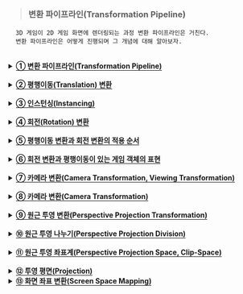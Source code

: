 > ### 변환 파이프라인(Transformation Pipeline)

```
  3D 게임이 2D 게임 화면에 렌더링되는 과정 변환 파이프라인은 거친다.
  변환 파이프라인은 어떻게 진행되며 그 개념에 대해 알아보자.
```

<br>

<details>
  <summary><span style="border-bottom:0.05em solid"><strong>① 변환 파이프라인(Transformation Pipeline)</strong></span></summary>
<br>
     다음 그림과 같은 변환 파이프라인은 3D로 표현된 모델 좌표계의 정점을 입력하면 컴퓨
터 화면에 그릴 수 있도록 2D 화면(픽셀) 좌표로 변환하는 함수(Function)라고 간주할 수 
있다. 
<br>
 <img src="https://user-images.githubusercontent.com/36596037/226642655-d443c756-468a-4856-a6ba-3c70cf480a83.png">
<br>
  변환 파이프라인은 순차적으로 실행되는 4개의 단계(월드 변환(World Transform), 카메
라 변환(Camera Transform), 투영 변환(Projection Transform), 화면 변환(Screen 
Transform))로 구성된다. 4개의 단계 각각을 다음과 같은 함수로 표현할 수 있다.
<pre>
<code>
CVertex WorldTransform(CVertex vtxModel, CObject *pObject);
CVertex CameraTransform(CVertex vtxWorld);
CVertex ProjectionTransform(CVertex vtxCamera);
CVertex ScreenTransform(CVertex vtxProject);
</code>
</pre>
<br>
  함수 WorldTransform()은 모델 좌표계의 정점과 게임 객체를 입력으로 받아 모델 좌표
계의 정점 좌표를 월드 좌표계로 변환한다. 함수 CameraTransform()은 월드 좌표계의 
점을 카메라 좌표계로 변환한다. 카메라 좌표계는 플레이어의 눈(카메라)으로 게임 세상을 
바라볼 때 카메라의 위치와 방향을 기준으로 표현하는 좌표계이다. 현재는 이러한 카메라 
변환을 위하여 가상적인 카메라 객체가 있다고 가정하자. 함수 ProjectionTransform()은 
카메라 좌표계의 점을 투영 좌표계로 변환한다. 투영 좌표계는 카메라의 시야각(FOV: 
Field Of View)과 화면의 종횡비(가로와 세로 길이의 비율)에 따라 보정을 하기 위한 좌표
계이다. 함수 ScreenTransform()은 투영 좌표계의 점을 화면 좌표계로 변환한다. 
  <br>
  간단한 렌더링 과정을 함수로 표현하기 위하여 다음과 같은 자료구조를 사용한다. CVertex 클래스는 정점 또는 3차원 좌표를 표현하고, CPolygon 클래스는 하나의 다각형
을 표현하고, CMesh 클래스는 메쉬(모델)를 표현하고, CObject 클래스는 게임 객체를 표
현한다.
<pre>
<code>
class CVertex
{
  float x; 
  float y; 
  float z;
};
class CPolygon
{
  UINT nVertices;
  CVertex *pVertices;
};
class CMesh
{
  UINT nFaces;
  CPolygon *pFaces;
};
class CObject
{
  CMesh *pMesh;
  ...
}
</code>
</pre>
<br>
  
변환 파이프라인은 다음과 같은 함수 Transform()으로 표현할 수 있다. 이 함수는 렌더
링을 할 게임 객체와 모델 좌표계의 한 정점을 입력으로 받아 화면 좌표계의 픽셀 좌표를 
반환한다

<pre>
<code>
CVertex Transform(CVertex vtxModel, CObject *pObject) 
{
  CVertex vtxWorld = WorldTransform(vtxModel, pObject);
  CVertex vtxCamera = CameraTransform(vtxWorld);
  CVertex vtxProject = ProjectionTransform(vtxCamera);
  CVertex vtxScreen = ScreenTransform(vtxProject);
  return(vtxScreen);
}
</code>
</pre>
<br>

  렌더링은 게임 세상의 모든 게임 객체들을 그리는 것이라고 할 수 있으므로 렌더링을 다
음과 같은 함수 RenderObjects()로 표현할 수 있다. 함수 Draw()는 게임 객체의 메쉬를 
구성하는 모든 다각형에 대하여 다각형의 정점들을 픽셀 좌표로 변환하고 와인딩 순서대로 
선분으로 이어서 그리는 함수이다. Draw2DLine()는 화면의 두 픽셀을 하나의 선분으로 그
리는 함수이며 윈도우 API에서 LineTo(...)와 MoveTo(...)를 사용하여 작성할 수 있다. 
 <pre>
<code>
int gnObjects; //게임 객체의 개수
CObject *gpObjects; //게임 객체들의 배열
CCamera *gpCamera; //카메라 객체
void RenderObjects() 
{ 
  for (int i = 0; i < gnObjects; i++) Draw(&gpObjects[i]);
} 
void Draw(CObject *pObject) 
{ 
  CVertex vtxPrevious;
  for (int i = 0; i < pObject->pMesh->nFaces; i++) 
  { 
    CPolygon *pPolygon = &pObject->pMesh->pFaces[i]; 
    for (int j = 0; j < pPolygon->nVertices; j++) 
    { 
      CVertex v = Transform(pPolygon->pVertices[j], pObject);
      if (j != 0) Draw2DLine(vtxPrevious.x, vtxPrevious.y, v.x, v.y);
      vtxPrevious = v;
    }
  }
} 
void Draw2DLine(float x0, float y0, float x, float y)
{
  HDC hDC = GetDC(...);
  ::MoveToEx(hDC, (long)x0, (long)y0, NULL);
  ::LineTo(hDC, (long)x, (long)y);
  ::ReleaseDC(...);
}
</code>
</pre>
<br>
  
</details>
<br>

<details>
  <summary><span style="border-bottom:0.05em solid"><strong>② 평행이동(Translation) 변환</strong></span></summary>
<br>
     직교 좌표계에서 평행이동 변환은 점을 좌표축에 평행하게 이동하는 변환이다. 3차원 직
교 좌표계의 점 (x, y, z)를 x축으로 a 만큼, y축으로 b 만큼, z축으로 c 만큼 평행이동한 
점은 (x+a, y+b, z+c) 가 된다. 3차원 직교 좌표계의 평행이동 변환 T는 다음과 같이 표현
할 수 있다.
<pre>
<code>
T: (x, y, z) → (x+a, y+b, z+c)
</code>
</pre>
<br>

  모델 좌표계의 원점과 월드 좌표계의 원점이 같고 두 좌표계의 좌표축의 방향이 같다고 
가정하자(실제로 두 원점이 같지 않아도 상관없다). 월드 좌표계는 게임 객체의 위치와 방
향을 표현하기 위하여 사용하는데 게임 객체의 회전이 없다고 가정하면, 월드 좌표는 게임 
객체의 위치만을 표현하는 것이고, 모델 좌표계의 점 (x, y, z)는 월드 좌표계에서도 (x, y, 
z)가 된다. 게임 객체의 위치는 게임 객체(모델)의 중심이 월드 좌표계의 어떤 점에 대응되
는 가를 표현하는 것이다. 특별한 이유가 없다면 모델의 중심 즉, 모델 좌표계의 원점은 
(0, 0, 0)이라고 가정할 수 있다. 월드 좌표계의 원점도 (0, 0, 0)이라고 가정하자.
<br>
  월드 좌표계에서 게임 객체의 위치가 (a, b, c)이라고 가정하자. 점 (a, b, c)는 월드 좌
표계의 원점 (0, 0, 0)을 x축으로 a 만큼, y축으로 b 만큼, z축으로 c 만큼 평행이동한 결
과와 같다. 그러면 모델 좌표계의 원점 (0, 0, 0)도 같은 평행이동을 하게 된다. 모델의 모
든 정점들에 대하여 같은 평행이동을 적용하면 월드 좌표계로 표현된 정점들을 구할 수 있
다. 
  <br>
  정리하면, 게임 객체의 위치가 (a, b, c)일 때 모델의 모든 정점들에 대하여 (a, b, c) 만
큼의 평행이동을 적용하여 월드 좌표계의 모델 좌표를 얻을 수 있다는 것이다. 즉, 월드 
좌표계로 표현된 게임 객체의 위치가 모델 좌표계의 원점이 이동한 위치가 되며, 그리고 
게임 객체의 위치가 모델의 각 정점들에 대한 평행이동의 양을 의미한다. 
<br>
  
다음 그림은 게임 객체의 위치가 (1, 3, 3)일 때 평행이동 변환에 의해 모델 좌표계의 원
점이 월드 좌표계 (1, 3, 3)이 되고, 모델 좌표계의 (2, -2, -2)가 월드 좌표계 (3, 1, 1)이 
되는 것을 보이고 있다.
<br>
   <img src="https://user-images.githubusercontent.com/36596037/226646900-e773c262-8160-4207-9866-ee9696c8acbe.png">
<br>
</details>
<br>
  
<details>
  <summary><span style="border-bottom:0.05em solid"><strong>③ 인스턴싱(Instancing)</strong></span></summary>
<br>
    직여러 게임 객체들이 같은 외관(겉모양)을 가지면 각 게임 객체가 모델을 따로 가질 필요
가 없이 하나의 모델을 서로 공유하면 된다. 모델의 정보는 렌더링 과정에서 바뀌지 않음
에 유의하라. 이렇게 같은 외관을 갖는 게임 객체들이 하나의 모델을 공유하게 표현하고 
렌더링하는 것을 인스턴싱이라고 한다.
<br>

  평행이동 변환만을 고려할 때 인스턴싱을 위해 게임 객체를 C++ 프로그래밍 언어로 다
음과 같이 표현할 수 있다. 렌더링을 위하여 게임 객체가 필수적으로 가져야 하는 정보는 
위치(월드 좌표계)와 메쉬(모델)에 대한 포인터이다. xPosition, yPosition, zPosition는 게
임 객체의 위치가 원점에서 x-축, y-축, z-축 방향으로의 평행이동할 양을 나타내고, pMesh는 게임 객체의 외관을 나타내는 메쉬에 대한 포인터이다. 
<pre>
<code>
class CObject
{
  public:
    CMesh *pMesh;
    float xPosition;
    float yPosition;
    float zPosition;
};
</code>
</pre>
<br>
  <img src="https://user-images.githubusercontent.com/36596037/226647461-23725114-605b-473c-bc35-98e44b6f8b25.png">
<br>
  평행이동 변환만을 고려할 때 변환 파이프라인의 함수 WorldTransform()은 다음과 같
이 표현할 수 있다.
  <br>
  <pre>
<code>
CVertex WorldTransform(CVertex vtxModel, CObject *pObject) 
{
  CVertex vtxWorld;
  vtxWorld.x = vtxModel.x + pObject->xPosition;
  vtxWorld.y = vtxModel.y + pObject->yPosition;
  vtxWorld.z = vtxModel.z + pObject->zPosition; 
  return(vtxWorld);
}
</code>
</pre>
<br>
</details>
<br>
  
<details>
  <summary><span style="border-bottom:0.05em solid"><strong>④ 회전(Rotation) 변환</strong></span></summary>
<br>
다음 그림은 2차원 평면에서 원점을 중심으로 점 (x1, y1)을 θ만큼 반시계방향으로 회전
한 결과가 점 (x2, y2)임을 나타내고 있다. 점 (x2, y2)를 (x1, y1)과 로 표현해보자.
<br>
    <img src="https://user-images.githubusercontent.com/36596037/226649013-57f787a1-8f8f-4409-9aa2-3b8275fdfdd4.png">
<br>
  2차원 평면에서 반지름이 인 원주 위의 점 (x1, y1)는 다음과 같이 표현할 수 있다.
 <br>
  <img src="https://user-images.githubusercontent.com/36596037/226649020-e15c4bb5-b9fd-449f-8454-edf986cfd42a.png">
  <br>
점 (x2, y2)를 (x1, y1)과 θ로 표현하면 다음과 같다. 
 <br>
  <img src="https://user-images.githubusercontent.com/36596037/226649020-e15c4bb5-b9fd-449f-8454-edf986cfd42a.png">
<br>
   <img src="https://user-images.githubusercontent.com/36596037/226649021-0686dc1b-984b-4b24-9859-313b0301ef9b.png">
<br>
이것에 대한 증명은 다음 그림을 참고하라. 증명 과정을 이해할 필요는 없다. 또한 그 
결과를 외울 필요도 없다. 단지 “2차원 좌표계에서 어떤 점을 원점을 중심으로 회전을 할 
때 그 회전의 결과를 수학적으로 구할 수 있다”라는 정도만 기억하도록 하자

<br>
<img src="https://user-images.githubusercontent.com/36596037/226651321-b1e186dc-004e-474f-9ec0-224242c1a65a.png">
<br>
  이제 3차원 좌표계(왼손 좌표계)에서 z-축을 중심으로 회전하는 경우를 생각해보자. 위의 
그림에서 파란색 원은 z-축에 해당한다. 그리고 2차원 좌표계의 점 (x1, t1)과 (x2, y2)는 3
차원 좌표계의 점 (x1, y1, 0)과 (x2, y2, 0)이라고 생각할 수 있다. 3차원 좌표계(왼손 좌표계)
에서 z-축을 중심으로 회전하는 것은 2차원 좌표계의 원점을 중심으로 회전하는 것과 같다. 
  그리고 3차원 좌표계에서 임의의 점 (x1, y1, z)를 z-축을 중심으로 회전하면 (x2, y2, z)가 된다. 
  왜냐하면 z-축을 중심으로 회전하면 z-좌표는 변하지 않기 때문이다.
 3차원 좌표계(왼손 좌표계)에서 점 (x1, y1, z)를 z-축을 중심으로 θ만큼 회전한 결과 (x2, y2, z)는 다음과 같이 표현할 수 있다.
<br>
  <img src="https://user-images.githubusercontent.com/36596037/226651418-d581646b-a4fe-47ed-9584-3536ff66dd58.png">
<br>
  3차원 좌표계에서 좌표축을 중심으로 회전할 때 회전의 방향은 회전축의 +방향의 점에
서 원점을 바라볼 때를 기준으로 한다. 시계방향의 회전을 양(+)의 회전, 그리고 반시계방
향의 회전을 음(-)의 회전 방향으로 정한다. 그러면 2차원 좌표계에서 원점을 중심으로 반
시계방향으로 회전하는 것을 양(+)의 회전으로 표현하는 것과 회전의 방향이 일치하게 된
다. 
<br>
<br>
  이제 3차원 좌표계(왼손 좌표계)에서 x-축을 중심으로 회전하는 경우를 생각해보자. 위
의 그림에서 파란색 원을 x-축이라고 가정하면 빨간색 x는 y-축에 해당하고, 초록색 y는 
z-축에 해당한다(다음 그림 참조). 3차원 좌표계의 점 (x, y1, z1)과 (x, y2, z2)는 2차원 좌표
계의 점 (y1, z1)과 (y2, z2)에 대응된다.
<br>
  <img src="https://user-images.githubusercontent.com/36596037/226652112-b49ac4d9-9578-45bb-be09-57e680195448.png">
<br>
   3차원 좌표계(왼손 좌표계)에서 점 (x, y1, z1)를 x-축을 중심으로 θ만큼 회전하면 x-좌표
는 변하지 않기 때문에 회전의 결과 (x, y2, z2)는 다음과 같이 표현할 수 있다.
<br>
  <img src="https://user-images.githubusercontent.com/36596037/226652116-9d3e86c3-6248-47dc-a0ee-3e99d5b9d407.png">
<br>
  같은 방법으로 3차원 좌표계(왼손 좌표계)에서 점 (x1, y, z1)를 y-축을 중심으로 θ만큼 
회전하면 y-좌표는 변하지 않기 때문에 회전의 결과 (x2, y, z2)는 다음과 같이 표현할 수 
있다. 
<br>
  <img src="https://user-images.githubusercontent.com/36596037/226652120-cc6c9e98-ac55-40a0-a3c0-d21ff00317f6.png">
<br>
  정리하면, 3차원 좌표계(왼손 좌표계)에서 점(x1, y1, z1)를 어떤 좌표축을 중심으로 θ만
큼 회전하면 좌표축에 해당하는 좌표는 바뀌지 않으며, 나머지 좌표를 2차원 좌표계에서 
원점을 중심으로 회전하는 방법으로 회전의 결과를 구하는 것과 같다는 것이다. 즉, 3차원 
좌표계(왼손 좌표계)에서 좌표축을 중심으로 회전하는 것은 2차원 좌표계에서 원점을 중심
으로 회전하는 것과 같다.
<br>
</details>
<br>
  
  <details>
  <summary><span style="border-bottom:0.05em solid"><strong>⑤ 평행이동 변환과 회전 변환의 적용 순서</strong></span></summary>
<br>
 회전 변환은 기본적으로 좌표계의 원점 또는 원점을 지나는 좌표축을 기준으로 하는 것
으로 가정한다. 평행이동 변환과 회전 변환이 같이 적용될 때 변환을 하는 순서가 중요하
다. 평행이동 변환을 먼저 하고 회전 변환을 나중에 하는 결과와 회전 변환을 먼저 하고 
평행이동 변환을 나중에 하는 결과는 다르다. 
<br>
<br>
다음 그림은 직육면체를 y-축 방향으로 2만큼 평행이동하는 변환과 z-축을 중심으로 
45° 회전하는 변환을 같이 적용할 때 변환의 적용 순서에 따라 변환의 최종 결과가 다르다
는 것을 보여준다. 왼쪽 그림은 직육면체를 y-축 방향으로 2만큼 평행이동을 먼저하고 그 
결과를 z-축을 중심으로 45° 회전하는 것을 나타낸다. 오른쪽 그림은 직육면체를 먼저 z축을 중심으로 45° 회전하고 그 결과를 y-축 방향으로 2만큼 평행이동하는 것을 나타낸다. 즉, 평행이동 변환과 회전 변환이 같이 적용될 때 변환을 하는 순서가 중요함을 보이고 있
다. 왼쪽 그림에서 직육면체를 z-축을 중심으로 45° 회전할 때 회전의 중심이 객체(메쉬)의 
중심이 아니라 좌표계(월드 좌표계)의 원점을 지나는 z-축이다. 오른쪽 그림에서 직육면체
를 z-축을 중심으로 45° 회전할 때 회전의 중심이 객체(메쉬)의 중심이 좌표계(월드 좌표
계)의 원점을 지나는 z-축과 일치한다. 
<br>
<br>
    왼쪽 그림에서와 같이 평행이동을 먼저하고 회전을 나중에 하면 회전은 좌표계의 원점을 
기준으로 회전(공전)하게 된다. 오른쪽 그림에서와 같이 회전을 먼저하고 평행이동을 나중
에 하면 회전은 객체(메쉬)의 원점을 기준으로 회전(자전)하게 된다.
<br>
 <img src="https://user-images.githubusercontent.com/36596037/226653543-d4697d1f-e8f3-499a-9cca-d0a84c50025a.png">
<br>
일반적으로 특별한 상황이 아니면 모든 객체의 회전은 자전(객체의 중심을 기준으로 회
전)하는 것으로 가정한다.
<br>
 태양계에서 태양, 지구, 달은 자전을 하면서 공전을 한다. 달이 자전을 하면서 지구 주위
를 공전을 하고, 지구는 자전을 하면서 태양 주위를 공전을 한다. 태양, 지구, 달의 움직임
을 회전과 평행이동으로 표현할 수 있는가? 
<br>
</details>
<br>
  
  <details>
  <summary><span style="border-bottom:0.05em solid"><strong>⑥ 회전 변환과 평행이동이 있는 게임 객체의 표현</strong></span></summary>
<br>
 일반적으로 게임 객체는 평행이동과 회전을 모두 할 수 있다. 평행이동을 하면 게임 객
체의 위치가 변하고, 회전을 하면 게임 객체의 방향이 변한다. 게임 객체는 월드 좌표계에
서의 위치와 방향을 표현할 수 있어야 한다. 회전 변환과 평행이동 변환을 모두 할 수 있
는 게임 객체를 C++ 프로그래밍 언어로 다음과 같이 표현할 수 있다
<br>
  <pre>
<code>
class CObject
{
  public:
    CMesh *pMesh; 
    float xPosition;
    float yPosition;
    float zPosition;
    float xRotation;
    float yRotation;
    float zRotation;
};
</code>
</pre>
<br>
    <img src="https://user-images.githubusercontent.com/36596037/226654238-20c6a35c-52c4-4586-b31f-0b566749b3a7.png">
<br>
xRotation, yRotation, zRotation는 x-축, y-축, z-축을 중심으로 회전하는 양을 나타
낸다. x-축, y-축, z-축을 중심으로 회전하는 양을 피치(Pitch), 요(Yaw), 롤(Roll)이라고 
한다.
<br>
<pre>
<code>
CVertex WorldTransform(CVertex vtxModel, CObject *pObject)
{ 
  float fPitch = pObject->xRotation;
  float fYaw = pObject->yRotation;
  float fRoll = pObject->zRotation;
  CVertex vtxWorld = vtxModel, vtxRotated;

  if (fPitch) {
    vtxRotated.y = vtxWorld.y * cos(fPitch) - vtxWorld.z * sin(fPitch);
    vtxRotated.z = vtxWorld.y * sin(fPitch) + vtxWorld.z * cos(fPitch);
    vtxWorld = vtxRotated;
    }
 if (fYaw) {
    vtxRotated.x = vtxWorld.x * cos(fYaw) + vtxWorld.z * sin(fYaw);
    vtxRotated.z = -vtxWorld.x * sin(fYaw) + vtxWorld.z * cos(fYaw);
    vtxWorld = vtxRotated;
    }
 if (fRoll) {
    vtxRotated.x = vtxWorld.x * cos(fRoll) - vtxWorld.y * sin(fRoll);
    vtxRotated.y = vtxWorld.x * sin(fRoll) + vtxWorld.y * cos(fRoll);
    vtxWorld = vtxRotated;
    }
  vtxWorld.x += pObject->xPosition;
  vtxWorld.y += pObject->yPosition;
  vtxWorld.z += pObject->zPosition; 
  return(vtxWorld);
}
</code>
</pre>
<br>
  
</details>
<br>

  <details>
  <summary><span style="border-bottom:0.05em solid"><strong>⑦ 카메라 변환(Camera Transformation, Viewing Transformation)</strong></span></summary>
<br>
 ■ 가상 카메라(Virtual Camera)
<br>
  게임 세계를 렌더링하기 위해서는 게임 세계를 보기 위한 가상의 카메라(객체)가 필
요하다. 실세계에서 사람이 카메라 또는 눈을 통해 세상의 일부를 볼 수 있는 것처럼, 게임 플레이어는 이 가상 카메라를 통해 게임 세계의 일부를 볼 수 있다. 3차원 공간의 
게임 객체들은 가상 카메라의 2차원 평면으로 투영되고 이 투영된 2차원 평면의 장면
이 화면에 그려져야 한다. 그러므로 게임 플레이어가 현재 보고 있는 장면은 가상 카메
라에 나타나는 장면이다. 일반적으로 이 가상 카메라는 플레이어 캐릭터에 부착되어 있
다. 1인칭 게임의 경우 플레이어 캐릭터의 눈이 카메라에 해당한다. 카메라에 보이는 
게임 객체들만 화면에 최종적으로 그려지게 된다(앞으로 가상 카메라를 카메라로 표기
함). 
<br>
  카메라가 가져야 하는 일반적인 정보는 다음과 같다. 
  <ul>
    <li>카메라의 위치(Position) : 월드 좌표계에서 카메라가 어디에 있는 가를 표현</li>
    <li>카메라의 방향(Viewing Direction) : 월드 좌표계에서 카메라가 바라보는 방향(카메라의 회전)을 표현</li>
    <li>카메라의 화각(FOV(Field Of View)) : 카메라가 바라보는 시야 각도(범위)를 표현</li>
  </ul>
  
<img src="(https://user-images.githubusercontent.com/36596037/226655969-5f3023fd-fb30-4c4c-a13c-10c033e536dc.png">
<br>
<br>
 ■ 카메라 좌표계(View Space, Camera Space)
 <br>
3차원 게임에서 카메라가 이동을 하면 위치가 변하게 된다. 게임 세계에서 카메라가 
현재 어느 위치에 있는 가는 월드 좌표계로 표현되어야 한다. 카메라가 회전을 하면 카
메라가 바라보는 방향이 달라진다. 카메라가 바라보는 방향은 왼손 좌표계에서 z-축 방
향이다. 일반적으로 카메라의 회전은 카메라의 중심을 기준으로 이루어져야 한다(자전). 
카메라 좌표계는 카메라의 중심 위치(월드 좌표계)를 원점으로 하며 회전에 따라 달라
진 방향을 좌표축으로 표현되는 좌표계이다. 게임 세계를 카메라를 중심으로 한 상대적
인 좌표계로 표현하는 변환이 카메라 변환이다.
<br>
<img src="https://user-images.githubusercontent.com/36596037/226656793-368f9803-6164-4475-900f-94cb252d5def.png">
<br>
다음은 간단한 카메라를 표현하고 있다. (xPosition, yPosition, zPosition)는 월드 좌표
계에서 가상 카메라의 위치, 즉, 가상 카메라가 게임 세계의 어디에 위치하는 가를 나타낸
다. (xRotation, yRotation, zRotation)는 가상 카메라의 방향을 나타낸다.
<br>
<pre>
<code>
class CCamera
{
  public:
    float xPosition; //카메라의 위치(월드 좌표계) float yPosition;
    float zPosition;
    float xRotation; //카메라의 방향(회전 각도)
    float yRotation; 
    float zRotation; 
    float fovAngle; //카메라의 화각
}
</code>
</pre>
<br>
<br>
<br>
  
</details>
<br>
  
<details>
<summary><span style="border-bottom:0.05em solid"><strong>⑧ 카메라 변환(Camera Transformation)</strong></span></summary>
<br>
 ■ 가상 카메라(Virtual Camera)
<br>
  카메라를 이동하고 회전할 때 주의할 점은 카메라의 움직임과 화면상의 게임 객체의 움
직임은 방향이 서로 반대라는 것이다. 예를 들어, 카메라를 앞으로 움직이면, 화면상에서 
게임 세계가 전체적으로 카메라의 이동 방향과 반대로(카메라에 가까워지는 방향으로) 이동
하는 것처럼 보이게 된다. 이것은 카메라를 움직이지 않고 게임 세계의 게임 객체들을 카
메라 이동 방향과 반대 방향으로 이동하는 것과 화면상의 결과와 같다. 또한, 카메라를 왼
쪽으로 이동하면 화면상에서 게임 세계는 오른쪽으로 이동하게 된다. 카메라를 회전하는 
경우도 화면상에서 게임 세계는 반대 방향으로 회전을 한다
<br>
<br>
  카메라 변환은 월드 좌표계로 표현된 점을 카메라 좌표계로 변환하는 것이다. 카메라를 
회전하고 이동하기 전에, 카메라가 월드 좌표계의 원점에 위치하고, 카메라(객체) 지역 좌
표계의 x-축, y-축, z-축의 방향이 월드 좌표계의 x-축, y-축, z-축과 각각 일치한다고 가
정하자. 카메라를 y-축을 중심으로 시계 방향으로 90° 회전(자전)하였고, 평행이동에 의해 
카메라의 위치가 (4, 0, 2)가 되었다. 그리고 (8, 0, 3)의 위치에 게임 객체(직육면체)가 있
다. 다음 그림은 이 상황을 나타내고 있다. 이때 카메라는 직육면체의 오른쪽 부분을 보게
된다.
<br>
   <img src="https://user-images.githubusercontent.com/36596037/226656800-9c342423-cc8b-4558-944d-9932a9cd5c1a.png">
<br>
 위의 그림과 같은 위치와 방향을 가진 카메라에 대한 카메라 변환 과정을 생각해보자. 카메라 변환은 월드 좌표계로 표현된 점들의 좌표를 카메라의 중심과 방향을 사용하여 상
대적으로 표현하는 과정이다. 다르게 말하면 게임 세계가 월드 좌표계의 기준(월드 좌표계
의 원점과 축 방향)이 아니라 카메라를 기준으로 표현되어야 한다는 것이다(카메라가 게임 
세계를 표현하는 중심이다 또는 카메라가 세상의 중심이다). 월드 좌표계의 점을 카메라의 
위치와 방향에 따라 직접 변환하지 않고, 카메라가 원래 세상의 기준(월드 좌표계의 원점
과 축 방향)이 되도록 변환하도록 하자. “게임 객체 또는 카메라가 이동하고 회전을 하더
라도 월드 좌표계의 기준은 불변이다”라는 것에 주의하라. 
<br>
<br>
다음 그림은 카메라를 월드 좌표계의 원점으로 이동하는 변환을 월드 좌표계로 표현된 
정점에 대해서도 같게 적용한 것을 나타낸다. 카메라의 위치가 (4, 0, 2)이므로 카메라를 
월드 좌표계의 원점으로 이동하려면 x-축으로 –4, z-축으로 –2 만큼 평행이동을 한다. 게
임 객체(직육면체)의 위치 (8, 0, 3)에 같은 평행이동을 적용하면 위치가 (4, 0, 1)이 된다. (4, 0, 1)은 카메라의 위치를 기준으로 직육면체가 상대적으로 떨어져 있는 위치가 된다. 이제 카메라는 변하지 않는 월드 좌표계의 기준(원점)에 있게 되었다. 
<br>
<img src="https://user-images.githubusercontent.com/36596037/226656801-c87418bf-b235-4e85-8001-8bb7f9cf8d40.png">
<br>
카메라를 y-축을 중심으로 회전을 했기 때문에 위의 그림에서 카메라가 바라보는 방향
(z-축)은 월드 좌표계의 x-축이다. 카메라의 방향(z-축)을 변하지 않는 월드 좌표계의 z-축
과 일치시키도록 하자
<br>
<br>
  다음 그림은 카메라를 y-축을 중심으로 반시계 방향으로 90° 회전하고, 이 회전 변환을 
게임 객체(직육면체)의 위치 (4, 0, 1)에도 적용한 것을 나타내고 있다. 3차원 좌표계(왼손 
좌표계)에서 점 (4, 0, 1)을 y-축을 중심으로 -90° 회전한 결과는 다음과 같이 표현할 수 
있다(sin(-90) = -1, cos(-90) = 0)
<br>
  <img src="https://user-images.githubusercontent.com/36596037/226656806-eced6f64-875b-44e5-bf83-d09edcb16570.png">
<br>
  이제 월드 좌표계의 원점과 카메라 좌표계의 원점이 일치하고 좌표축의 방향도 서로 같
아졌다. 월드 좌표계에서 중심 좌표가 (8, 0, 3)인 게임 객체(직육면체)가 카메라 좌표계로 
변환되었고 그 중심 좌표는 (-1, 0, 4)가 된다는 것을 보여주고 있다. 이때 카메라는 직육
면체의 오른쪽 부분을 보게 되며, 카메라가 보는 이미지는 카메라 변환을 수행하기 전의 
카메라 위치에서 보는 이미지와 완벽히 같게 된다. 그러나 월드 좌표계로 표현된 점이 카
메라 좌표계로 표현되었다.
<br>
<br>
  카메라 변환은 다음과 같이 정리할 수 있다.
  <ol>
    <li>카메라를 월드 좌표계의 원점으로 옮기는 평행이동 변환을 월드 좌표계로 표현된 점들
에 적용한다. 카메라를 월드 좌표계의 원점으로 옮기는 평행이동 변환은 카메라를 카메
라의 위치로 이동한 평행이동 변환의 반대 방향으로 이동하는 것이다(월드 좌표계의 점
에서 카메라의 위치를 빼면 된다).</li>
    <li>카메라 좌표계의 축이 월드 좌표계의 축과 일치하도록 카메라를 회전하는 변환을 월드 
좌표계로 표현된 점들에 적용한다. 카메라 좌표계의 축이 월드 좌표계의 축과 일치하도
록 회전하는 변환은 카메라를 회전한 방향과 반대 방향으로 회전하는 것이다(회전 방향
이 반대인 회전은 회전 각도의 부호를 반대로 회전하는 것이다). </li>
  </ol>
<br>
<br>
다음은 카메라 변환을 하는 함수 CameraTransform()를 구현한 예이다.
<br>
<pre>
<code>
CVertex CameraTransform(CVertex vtxWorld)
{ 
  CVertex vtxCamera, vtxRotated;
  vtxCamera.x = vtxWorld.x - gpCamera->xPosition;
  vtxCamera.y = vtxWorld.y - gpCamera->yPosition;
  vtxCamera.z = vtxWorld.z – gpCamera->zPosition; 
 
  float fPitch = DegreeToRadian(-gpCamera->xRotation);
  float fYaw = DegreeToRadian(-gpCamera->yRotation);
  float fRoll = DegreeToRadian(-gpCamera->zRotation); 
  if (fPitch) {
    vtxRotated.y = vtxCamera.y * cos(fPitch) - vtxCamera.z * sin(fPitch);
    vtxRotated.z = vtxCamera.y * sin(fPitch) + vtxCamera.z * cos(fPitch);
    vtxCamera = vtxRotated;
    }
  if (fYaw) {
    vtxRotated.x = vtxCamera.x * cos(fYaw) + vtxCamera.z * sin(fYaw);
    vtxRotated.z = -vtxCamera.x * sin(fYaw) + vtxCamera.z * cos(fYaw);
    vtxCamera = vtxRotated;
    }
   if (fRoll) {
     vtxRotated.x = vtxCamera.x * cos(fRoll) - vtxCamera.y * sin(fRoll);
    vtxRotated.y = vtxCamera.x * sin(fRoll) + vtxCamera.y * cos(fRoll);
    vtxCamera = vtxRotated;
    }
  return(vtxCamera);
}
</code>
</pre>
<br>

</details>
<br>
 
<details>
  <summary><span style="border-bottom:0.05em solid"><strong>⑨ 원근 투영 변환(Perspective Projection Transformation)</strong></span></summary>
<br>
     모델 좌표계의 정점(3차원)이 카메라 변환까지의 과정을 거치면 여전히 3차원 카메라 좌
표가 된다. 이러한 3차원 점을 화면(2차원)에 그리려면 3차원 점(좌표)을 2차원 점(좌표)으
로 변환해야 한다. 이러한 변환의 가장 쉬운 예는 그림자이다. 다음 그림에서 벽면은 2차
원으로 가정할 수 있다. 3차원 물체(객체)들에 조명(빛)을 비추면 벽에 물체들의 그림자가 
그려진다. 이 그림자들은 원래 3차원인 물체들이 2차원으로 변환된 것이다. 이렇게 3차원 
점(좌표)을 2차원 점(좌표)으로 변환하는 과정을 투영(Projection)이라고 한다. 벽에 그려진 
그림자들을 보면 물체의 형태와 크기를 잘 반영하고 있다. 또한 동일한 물체가 조명에 가
까이 있을 때와 멀리 있을 때의 그림자 크기는 달라진다. 
<br>
<img src="https://user-images.githubusercontent.com/36596037/226663544-30a5f45a-4302-4586-bddd-7a107ab7c24f.png">
<br>
  카메라를 통하여 3차원 게임 객체들을 2차원 화면에 렌더링하는 것은 현실 세계에서 휴
대폰 카메라로 사진을 찍는 것과 유사하다. 현실 세계에서 사진을 찍는 과정도 투영의 과
정이 포함되어 있다. 실세계 물체들의 표면에서 반사된 빛이 카메라 렌즈를 통과하면 그 
빛을 2차원 필름 또는 센서에 기록하는 것이 사진을 찍는 것이다. 게임 세계의 카메라도 
현실 세계의 카메라와 유사하다. 게임 세계의 3차원 게임 객체들을 카메라의 화면에 투영
하는 것은 그림자가 그려지는 것과 유사하지만 그림자를 컬러(색상)로 그려야 하고 3차원 
세상을 느낄 수 있도록 그려야한다는 것이 다른 점이라 할 수 있다. 
<br>
<br>
  결국 3차원 게임 객체들을 2차원 화면에 렌더링하였을 때, 화면에 그려진 그림(사진)을 
보고 입체감 또는 거리감을 느낄 수 있도록 그려야 한다. 화가는 현실 세계를 보고 그림을 
그릴 때 원근법을 사용하여 원근감(Perspective)을 표현한다. 원근감이란 카메라에서 멀리 
떨어져 있는 객체는 작게 그려지고, 카메라에 가까운 객체는 크게 그려지는 것을 의미한
다. 또한 아주 멀리 떨어져 있는 객체는 카메라 중심선 근처로 몰려서 위치하게 된다(소멸
점: Vanishing point).
<br>
  <img src="https://user-images.githubusercontent.com/36596037/226663686-ede1002e-480a-42fa-a1b4-ae036cef02eb.png">
<br> 
</details>
<br>
  
<details>
  <summary><span style="border-bottom:0.05em solid"><strong>⑩ 원근 투영 나누기(Perspective Projection Division)</strong></span></summary>
<br>
     모델 좌표계의 임의의 한 정점이 카메라 변환을 거쳐서 3차원 좌표계의 점 (x, y, z)가 
되었다고 가정하자. 점 (x, y, z)는 카메라 좌표계로 표현된 것이다. 점 (x, y, z)의 z 값으
로 x, y, z를 모두 나누어 보자. 그러면 점 (x, y, z)는 (x/z, y/z, 1)이 된다. 이렇게 카메
라 좌표계로 표현된 점의 x, y, z 좌표를 z 값으로 나누는 것을 원근 투영 나누기라고 한
다. 원근 투영 나누기를 하면 모든 점의 z 좌표가 1이 된다. 모든 점의 z 좌표가 1이 되면 
좌표의 표현에서 1을 빼도 될 것이다. 그러면 3차원 좌표계의 점 (x, y, z)가 2차원 좌표계
의 점 (x/z, y/z)으로 변환된다. 원근 투영 나누기를 하는 것은 3차원 좌표계의 점을 2차
원 좌표계의 점으로 변환하는 것이다.
<br>
<br>
   카메라 좌표계에서 임의의 점 (x, y, z)에 대하여 생각을 해보자. 이 점이 카메라에 가깝
다면 z 좌표가 작고 카메라에서 멀다면 z 좌표가 클 것이다. 이 점에 대한 원근 투영의 결
과 (x/z, y/z)에서 z값이 크다면 x/z 또는 y/z는 작아지고, z값이 작다면 x/z 또는 y/z는 
커질 것이다. x 좌표와 y 좌표가 같은 두개의 점 (x0, y0, z0)와 (x0, y0, z1)에 대한 원근 
투영의 결과는 (x0/z0, y0/z0)와 (x0/z1, y0/z1)이다. 점 (x0, y0, z0)가 (x0, y0, z1) 보다 카메
라에 가까이 있다면 (z0 ≤ z1)이다. (z0 ≤ z1)이면 (x0/z0 ≥ x0/z1)이고 (y0/z0 ≥ y0/z1)이
다. 이것은 카메라에서 멀리 있는 객체가 가까이 있는 객체보다 더 작게 투영이 된다는 것
을 나타낸다. 3차원 좌표계의 점을 2차원 좌표계의 점으로 변환할 때 원근 투영 나누기를 
하면 원근법을 적용하는 것이다. 
<br>
</details>
<br>
  
<details>
  <summary><span style="border-bottom:0.05em solid"><strong>⑪ 원근 투영 좌표계(Perspective Projection Space, Clip-Space)</strong></span></summary>
<br>
     카메라의 시야각(FOV)은 카메라 좌표계의 z-축을 기준으로 왼쪽(-x 축 방향), 오른쪽(+x 
축 방향), 위쪽(+y 축 방향), 아래쪽(-y 축 방향)으로 볼 수 있는 각도이다. 카메라가 볼 수 
있는 영역은 다음의 그림과 같이 사각뿔 형태이다. 게임 세계의 게임 객체들이 이 사각뿔 
영역에 완전히 포함되거나 일부라도 포함되면 카메라에 보일 것이다. 카메라의 뒤쪽에 있
는 게임 객체들은 당연히 카메라에 보이지 않는다. 이때 카메라 좌표계에서 이 게임 객체
들의 z-좌표가 음수일 것이다
<br>
  <img src="https://user-images.githubusercontent.com/36596037/226664036-ad455815-4a60-4608-9f03-e0ee2b16ac54.png">
<br>
   카메라에 보이는 게임 세계의 게임 객체들은 카메라의 2차원 사각형 영역으로 원근 투영
될 것이다(실세계의 사진기 또는 디지털 카메라를 생각해보라). 이 사각형의 중심은 카메라
의 중심(카메라 좌표계의 원점)이 되고, 사각형의 오른쪽은 카메라 좌표계의 +(x-축)이 되
고, 사각형의 위쪽은 카메라 좌표계의 +(y-축)이 된다. 이 사각형은 투영 사각형
(Projection rectangle)이라고 한다. 
<br>
  <img src="https://user-images.githubusercontent.com/36596037/226664334-7350aa06-f940-4918-83e6-d285fec03023.png">
<br>
  다음 그림은 카메라의 투영 사각형으로 원근 투영되는 공간(사각뿔)의 오른쪽 삼각형에 
있는 점들은 투영 사각형의 오른쪽 선분으로 투영됨을 보여준다. 사각뿔의 위쪽 삼각형에 
있는 점들은 투영 사각형의 위쪽 선분으로 투영됨을 보여준다. 
<br>
  <img src="https://user-images.githubusercontent.com/36596037/226664096-f0727368-5d24-4e82-a46b-98ea867e7772.png">
<br>
  카메라의 시야각이 90°라고 가정해 보자. 시야각이 90°이면, 다음 왼쪽 그림과 같이 카메
라 좌표계의 z-축을 기준으로 왼쪽으로 45°, 그리고 오른쪽으로 45°의 영역을 볼 수 있다.
이 그림은 카메라가 볼 수 있는 영역을 +y 축에서 내려다보는 것을 나타낸다.
<br>
  <img src="https://user-images.githubusercontent.com/36596037/226664149-b6b014c6-b874-4779-980b-2cf395b6c049.png">
<br>
  시야각이 90°이면, 위의 오른쪽 그림과 같이 위쪽과 아래쪽으로 45°씩의 영역을 볼 수 
있다. 이 그림은 카메라가 볼 수 있는 영역을 +x 축에서 보는 것을 나타낸다.
<br>
<br>
  다음의 그림은 시야각이 90°일 때, +x 축에서 카메라가 볼 수 있는 영역의 일부를 나타
낸 것이다. 카메라의 투영 사각형으로 투영되는 사각뿔의 위쪽 삼각형에 있는 점 (0, y, z)
와 원점 (0, 0, 0)으로 구성되는 직각삼각형을 생각해 보자. 이 직각삼각형의 한 예각이 
45°이므로 이 직각삼각형은 직각이등변삼각형이고, 빗변이 아닌 두 변의 길이가 같다. 점 
(0, y, z)의 y와 z가 같다(y = z). 사각뿔의 위쪽 삼각형에 있는 점 (0, y, z)를 투영 사각
형으로 투영하면(원근 투영 나누기를 하면) 2차원 좌표 (0, 1)이 된다. 사각뿔의 위쪽 삼각
형에 있는 점 (x, y, z)를 투영 사각형으로 투영하면 2차원 좌표 (x/z, 1)이 된다. 즉, 사각
뿔의 위쪽 삼각형에 있는 점을 투영 사각형으로 투영하면 2차원 좌표의 y 좌표는 +1이 된
다. 사각뿔의 아래쪽 삼각형에 있는 점을 투영 사각형으로 투영하면 2차원 좌표의 y 좌표
는 -1이 된다. 사각뿔의 오른쪽 삼각형에 있는 점을 투영 사각형으로 투영하면 2차원 좌표
의 x 좌표는 +1이 되고, 사각뿔의 왼쪽 삼각형에 있는 점을 투영 사각형으로 투영하면 2차
원 좌표의 x 좌표는 –1이 된다.
<br>
  <img src="https://user-images.githubusercontent.com/36596037/226664180-2d10c3dc-28b1-4e05-be15-aa92706e07b6.png">
  <img src="https://user-images.githubusercontent.com/36596037/226664180-2d10c3dc-28b1-4e05-be15-aa92706e07b6.png">
<br>
  다음의 그림은 시야각이 90°인 카메라가 볼 수 있는 영역이 투영 사각형으로 투영될 때 
투영 사각형의 좌표를 표현한 것이다. 시야각이 90°인 카메라에 보일 수 있는 모든 점 (x, 
y, z)를 원근 투영을 하면 2차원 점 (x/z, y/z)이 되며 다음을 만족하며, 투영 사각형은 다
음 그림과 같이 정사각형(정규화된 투영 사각형)이 된다. 
<br>
  <img src="https://user-images.githubusercontent.com/36596037/226664231-abf534b6-87f0-4faf-b570-80ee9f06e433.png">
<br>
<br>
   카메라의 시야각이 90°일 때, 카메라에 보이는 3차원 점을 원근 투영을 하면 투영된 점
의 x 좌표와 y 좌표는 모두 –1 보다 크거나 같고 +1 보다 작거나 같은 값을 갖는다. 투영
된 점의 x 좌표와 y 좌표는 –1 보다 작거나 또는 +1 보다 크면, 이 점으로 투영된 3차원 
점은 카메라에 보이지 않는 점이다. 다음 그림의 투영 사각형을 NDC(Normalized Device 
Coordinates) 또는 클립 공간(Clip space)이라고 부르기도 한다
<br>
  <img src="https://user-images.githubusercontent.com/36596037/226664255-12922416-46f6-4ad2-acfd-aa7ec089794b.png">
<br>
<br>
    다음의 그림은 시야각이 90°인 카메라에 대하여 세 점(P1, P2, P3)이 원근 투영되는 상
황을 나타낸다. P1(-5, 0, 3), P2(0, -9, 7), P3(4, 5, 6)에 대하여 원근 투영 나누기를 하
면 P1(-1.666, 0.0), P2(0.0, -1.285), P3(0.666, 0.833)가 된다. P3(0.666, 0.833)의 x 좌
표와 y 좌표는 모두 –1 보다 크거나 같고 +1 보다 작거나 같은 값을 가지므로 카메라에 
보이는 점이다. P1(-1.666, 0.0)과 P2(0.0, -1.285)는 그렇지 않으므로 카메라에 보이지 않
는 점이다
<br>
  <img src="https://user-images.githubusercontent.com/36596037/226664277-6b93984d-3c93-4f38-8f9e-aea07fd07e35.png">
<br>
</details>
  
<br>
  
<details>
  <summary><span style="border-bottom:0.05em solid"><strong>⑫ 투영 평면(Projection)</strong></span></summary>
<br>
     시야각이 90°인 카메라에서 점 (x, y, z)를 원근 투영 나누기를 하면 (x/z, y/z, 1)이 되
므로 투영 사각형과 카메라 사이의 거리는 1이다. 게임 세계에 있는 모든 점들은 카메라에
서 거리가 1인이고 z-축에 수직인 평면으로 투영된다. 이 평면을 투영 평면이라고 한다. 투영 사각형은 이 평면에 위치한다
<br>
  <img src="https://user-images.githubusercontent.com/36596037/226664384-f7d42f88-ed09-4174-b71c-c09053220577.png">
<br>
  위의 그림은 시야각이 90°인 카메라에서 y 좌표가 2이고 z 좌표가 1, 2, 3, 4, ...인 점
들의 원근 투영의 결과를 보이고 있다. 투영 평면은 (z = 1)에 있다. z 좌표가 클수록 원근 
투영의 결과는 z-축에 점점 접근함을 보이고 있다(Vanishing point). 
<br>
<br>
  시야각이 90°인 카메라는 원근 투영의 결과로 투영 사각형이 다음과 같이 정규화가 되는 
장점이 있다. 
<br>
  <img src="https://user-images.githubusercontent.com/36596037/226668138-f0161849-1854-4934-8297-2fbe3e863f5f.png">
<br>
  이것은 원근 투영 나누기 연산을 한 후 정규화가 된 투영 사각형을 벗어나는 점은 카메라
에 보이지 않는 점이므로 그리지 않아도 된다고 빠르게 판단을 할 수 있다. 
<br>
<br>
  투영 평면과 카메라 사이의 거리를 d라고 하면, 시야각이 90°인 카메라에서 d는 1이다. 카메라의 시야각이 90°가 아닌 경우도 점 (x, y, z)를 원근 투영 나누기를 하면 (x/z, y/z, 
1)이 되므로 투영 사각형(투영 평면)과 카메라 사이의 거리 d는 1이다. 그러나 원근 투영 
나누기의 결과는 시야각이 90°인 카메라와 같이 정규화가 되지 않는다. 다음의 왼쪽 그림
에서 보라색 점선은 시야각이 90°보다 작은 경우의 카메라 공간이며 이 카메라에 노란색 
점은 보이지 않는다
<br>
  <img src="https://user-images.githubusercontent.com/36596037/226670583-edcdc5db-3904-4331-969a-14a94f1b1194.png">
<br>
  시야각이 90°보다 작은 경우 위의 오른쪽 그림과 같이 투영 사각형이 정규화가 되도록 
하려면 투영 사각형(투영 평면)을 z-축의 + 방향으로 이동하면 된다. 이때 투영 평면과 카
메라 사이의 거리 d는 1 보다 크다. 시야각이 90°보다 큰 경우에는 투영 사각형이 정규화
가 되도록 하려면 투영 사각형(투영 평면)을 z-축의 - 방향으로 이동하면 된다. 이때 투영 
평면과 카메라 사이의 거리 d는 1 보다 작다. 실세계 카메라에서 렌즈를 교체하는 것이 가
상 카메라에서 투영 사각형을 이동하는 하는 것과 유사하다. 가상 카메라는 렌즈를 교체할 
수 없으므로(렌즈의 교체를 수학적으로 처리하기 어려우므로) 우리가 사용하는 가상 카메라
의 시야각이 항상 90°라고 가정하자. 즉, 투영 평면과 카메라 사이의 거리 d는 항상 1이다. 시야각이 90°가 아닌 카메라를 시야각이 90°인 카메라라고 가정한다. 
<br>
   <img src="https://user-images.githubusercontent.com/36596037/226670673-436e4d6d-f278-4e62-93f4-5d02043e3f78.png">
<br>
  위의 그림에서 노란색 점은 시야각이 90°보다 작은 카메라에는 보이지 않지만 시야각이 
90°인 카메라에는 보인다. 우리는 게임 세계를 시야각이 90°인 카메라를 사용하여 렌더링
할 것이므로 이 노란색 점이 시야각이 90°인 카메라에 보이지 않도록 처리하면 된다. 노란
색 점을 시야각이 90°인 카메라에서 보이지 않게 만들려면 이 점을 z-축의 - 방향으로 이
동시키면 된다. 즉, z 좌표를 작게 하면 된다. 시야각이 90°보다 큰 카메라의 경우에는 z 
좌표를 크게 하면 된다. 투영 평면과 카메라 사이의 거리 d는 시야각이 90°보다 크면 1보
다 작고, 시야각이 90°보다 작으면 1보다 크다. 
<br>
<br>
  시야각이 90°가 아닌 카메라를 시야각이 90°인 카메라처럼 동작하게 하려면 원근 투영 
나누기를 하기 전에 z 좌표를 투영 평면과 카메라 사이의 거리 d로 나누면 된다. 즉, 카메
라 좌표계의 점 (x, y, z)를 (x, y, z/d)로 변환하고 원근 투영 나누기를 한다.
<br>
<br>
  카메라의 시야각의 절반이 θ라고 하면 투영 사각형이 세로의 길이가 2인 정사각형이므
로 투영 사각형과 카메라 사이의 거리 d는 다음 그림에서 계산할 수 있다
<br>
  <img src="https://user-images.githubusercontent.com/36596037/226670760-04777457-7ff3-47e1-8d4d-46bdc2212de9.png">
<br>
  위의 그림의 직각삼각형에서 tan(θ) = 1/d이므로 d = 1/tan(θ)이다.
<br>
  원근 투영 변환을 하는 함수 ProjectionTransform()은 다음과 같이 표현할 수 있다.
<br>
<pre>
<code>
CVertex ProjectionTransform(CVertex vtxCamera)
{
  CVertex vtxProject;
  float d = 1 / tan(DegreeToRadian(gpCamera->fovAngle * 0.5f));
  vtxProject.x = vtxCamera.x / (vtxCamera.z / d); 
  vtxProject.y = vtxCamera.y / (vtxCamera.z / d); 
  vtxProject.z = vtxCamera.z;
  return(vtxProject);
}
</code>
</pre>
<br>
</details>
  
<details>
  <summary><span style="border-bottom:0.05em solid"><strong>⑬ 화면 좌표 변환(Screen Space Mapping)</strong></span></summary>
<br>
     시화면 좌표 변환은 투영 좌표 공간(투영 사각형)을 화면(스크린)으로 매핑하기 위한 변환
이다. 화면 좌표 변환에서 주의할 점은 투영 좌표계의 y-축의 방향이 화면 좌표계의 y-축
의 방향이 반대라는 것이다. 투영 사각형을 화면으로 매핑하기 위한 화면의 영역(사각형)을 
뷰포트(Viewport)라고 한다. 뷰포트는 화면의 사각형 영역은 화면 좌표계(픽셀 좌표계)로 
표현되며, 다음과 같이 사각형의 좌측 상단의 좌표와 사각형의 가로 길이와 세로 길이로 
표현할 수 있다.
<br>
<pre>
<code>
struct Viewport
{
  float left;
  float top;
  float width;
  float height;
};
</code>
</pre>
<br>
  다음 그림은 투영 사각형을 화면 전체로 매핑하는 것을 보이고 있다. 화면의 크기(해상
도)가 640×480 픽셀이라면 뷰포트의 좌측 상단은 (0, 0), 뷰포트의 가로 길이는 640, 세로 
길이는 480으로 설정하면 된다.
<br>
  <img src="https://user-images.githubusercontent.com/36596037/226664429-46f03ce1-c93a-4dd0-b669-1024466733d0.png">
<br>
<br>
  화면 좌표 변환을 하기 위하여 카메라의 투영 사각형이 매핑될 화면 영역을 표현하는 뷰
포트를 카메라가 포함해야 한다. 앞에서 정의한 카메라 클래스에 뷰포트 구조체를 멤버 변
수로 다음과 같이 추가한다. 
<br>
<pre>
<code>
class CCamera
{
  public:
    float xPosition; //카메라의 위치(월드 좌표계) float yPosition;
    float xPosition;
    float xRotation; //카메라의 방향(회전 각도) float yRotation; 
    float zRotation; 
    float fovAngle;
    Viewport viewport;
};
</code>
</pre>
<br>
  다음 그림은 투영 사각형을 어떤 윈도우의 클라이언트 영역 전체(화면)로 매핑하는 예이
다. 이렇게 매핑하기 위하여 윈도우 프로그램에서 윈도우 핸들이 hWnd일 때 다음과 같이 
뷰포트를 설정할 수 있다.
<br>
  <img src="https://user-images.githubusercontent.com/36596037/226664431-c611db9a-18ee-4297-8a62-99124322ca9b.png">
<br>
<pre>
<code>
RECT rc;
::GetClientRect(hWnd, &rc);
gpCamera->viewport.left = rc.left;
gpCamera->viewport.top = rc.top;
gpCamera->viewport.width = rc.right - rc.left;
gpCamera->viewport.height = rc.bottom – rc.top;
</code>
</pre>
<br>
  화면 좌표 변환을 하기 위한 함수 ScreenTransform()은 다음과 같이 표현할 수 있다.
<br>
<pre>
<code>
CVertex ScreenTransform(CVertex vtxProject)
{
  CVertex vtxScreen;
  float left = gpCamera.viewport.left;
  float top = gpCamera.viewport.top;
  float halfWidth = gpCamera.viewport.width * 0.5f;
  float halfHeight = gpCamera.viewport.height * 0.5f;
  vtxScreen.x = vtxProject.x * halfWidth + left + halfWidth;
  vtxScreen.y = -vtxProject.y * halfHeight + top + halfHeight;
}
</code>
</pre>
<br>
</details>

